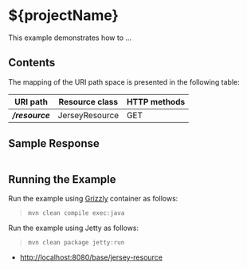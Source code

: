 [//]: # " Copyright (c) 2012, 2018 Oracle and/or its affiliates. All rights reserved. "
[//]: # "  "
[//]: # " This program and the accompanying materials are made available under the "
[//]: # " terms of the Eclipse Public License v. 2.0, which is available at "
[//]: # " http://www.eclipse.org/legal/epl-2.0. "
[//]: # "  "
[//]: # " This Source Code may also be made available under the following Secondary "
[//]: # " Licenses when the conditions for such availability set forth in the "
[//]: # " Eclipse Public License v. 2.0 are satisfied: GNU General Public License, "
[//]: # " version 2 with the GNU Classpath Exception, which is available at "
[//]: # " https://www.gnu.org/software/classpath/license.html. "
[//]: # "  "
[//]: # " SPDX-License-Identifier: EPL-2.0 OR GPL-2.0 WITH Classpath-exception-2.0 "

${projectName}
==========================================================

This example demonstrates how to ...

Contents
--------

The mapping of the URI path space is presented in the following table:

URI path                                   | Resource class            | HTTP methods
------------------------------------------ | ------------------------- | --------------
**_/resource_**                            | JerseyResource            | GET

Sample Response
---------------

```javascript

```

Running the Example
-------------------

Run the example using [Grizzly](http://grizzly.java.net/) container as follows:

>     mvn clean compile exec:java

Run the example using Jetty as follows:

>     mvn clean package jetty:run

-   <http://localhost:8080/base/jersey-resource>
